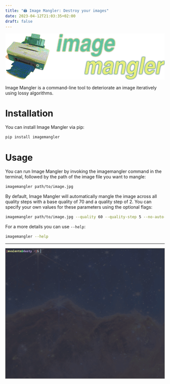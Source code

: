 ```yaml
---
title: "🖨 Image Mangler: Destroy your images"
date: 2023-04-12T21:03:35+02:00
draft: false
---
```


[![logo](https://github.com/miguelvalente/imagemangler/blob/master/assets/logo.png?raw=true)](https://github.com/miguelvalente/imagemangler)


Image Mangler is a command-line tool to deteriorate an image iteratively using lossy algorithms.

# Installation

You can install Image Mangler via pip:

```bash
pip install imagemangler
```

# Usage

You can run Image Mangler by invoking the imagemangler command in the terminal, followed by the path of the image file you want to mangle:

```bash
imagemangler path/to/image.jpg
```

By default, Image Mangler will automatically mangle the image across all quality steps with a base quality of 70 and a quality step of 2. You can specify your own values for these parameters using the optional flags:


```bash
imagemangler path/to/image.jpg --quality 60 --quality-step 5 --no-auto-mangle
```

For a more details you can use `--help`:

```bash
imagemangler --help
```

----

[![logo](https://github.com/miguelvalente/imagemangler/blob/master/assets/imagemangler.gif?raw=true)](https://github.com/miguelvalente/imagemangler)
